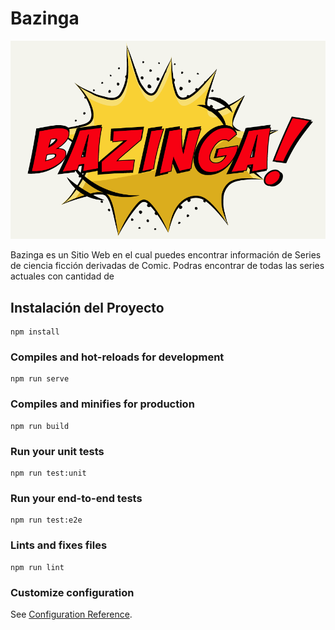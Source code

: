 # Bazinga

![](/public/img/icons/bazinga.png)

Bazinga es un Sitio Web en el cual puedes encontrar información de Series de ciencia ficción derivadas de Comic. Podras encontrar de todas las series actuales con cantidad de
















## Instalación del Proyecto
```
npm install
```

### Compiles and hot-reloads for development
```
npm run serve
```

### Compiles and minifies for production
```
npm run build
```

### Run your unit tests
```
npm run test:unit
```

### Run your end-to-end tests
```
npm run test:e2e
```

### Lints and fixes files
```
npm run lint
```

### Customize configuration
See [Configuration Reference](https://cli.vuejs.org/config/).
